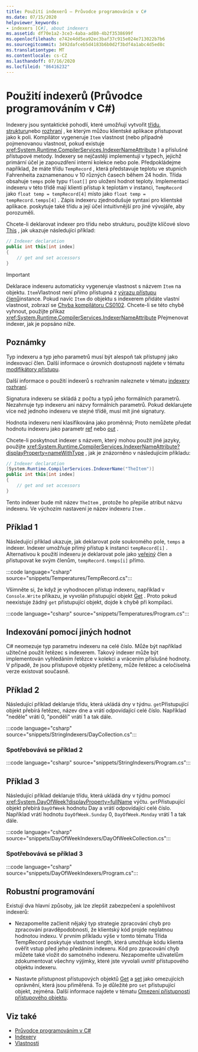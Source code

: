 ```yaml
---
title: Použití indexerů – Průvodce programováním v C#
ms.date: 07/15/2020
helpviewer_keywords:
- indexers [C#], about indexers
ms.assetid: df70e1a2-3ce3-4aba-ad80-4b2f3538699f
ms.openlocfilehash: e742e4dd5ea92ec3baf37c915e024e713022b7b6
ms.sourcegitcommit: 3492dafceb5d4183b6b0d2f3bdf4a1abc4d5ed8c
ms.translationtype: MT
ms.contentlocale: cs-CZ
ms.lasthandoff: 07/16/2020
ms.locfileid: "86416232"
---
```

# <a name="using-indexers-c-programming-guide"></a>Použití indexerů (Průvodce programováním v C#)

Indexery jsou syntaktické pohodlí, které umožňují vytvořit [třídu](../../language-reference/keywords/class.md), [strukturu](../../language-reference/builtin-types/struct.md)nebo [rozhraní](../../language-reference/keywords/interface.md) , ke kterým můžou klientské aplikace přistupovat jako k poli. Kompilátor vygeneruje `Item` vlastnost (nebo případně pojmenovanou vlastnost, pokud existuje <xref:System.Runtime.CompilerServices.IndexerNameAttribute> ) a příslušné přístupové metody. Indexery se nejčastěji implementují v typech, jejichž primární účel je zapouzdření interní kolekce nebo pole. Předpokládejme například, že máte třídu `TempRecord` , která představuje teplotu ve stupních Fahrenheita zaznamenanou v 10 různých časech během 24 hodin. Třída obsahuje `temps` pole typu `float[]` pro uložení hodnot teploty. Implementací indexeru v této třídě mají klienti přístup k teplotám v instanci, `TempRecord` jako `float temp = tempRecord[4]` místo jako `float temp = tempRecord.temps[4]` . Zápis indexeru zjednodušuje syntaxi pro klientské aplikace. poskytuje také třídu a její účel intuitivnější pro jiné vývojáře, aby porozuměli.

Chcete-li deklarovat indexer pro třídu nebo strukturu, použijte klíčové slovo [This](../../language-reference/keywords/this.md) , jak ukazuje následující příklad:

```csharp
// Indexer declaration
public int this[int index]
{
    // get and set accessors
}
```

> [!IMPORTANT]
> Deklarace indexeru automaticky vygeneruje vlastnost s názvem `Item` na objektu. `Item`Vlastnost není přímo přístupná z [výrazu přístupu členů](../../language-reference/operators/member-access-operators.md#member-access-expression-)instance. Pokud navíc `Item` do objektu s indexerem přidáte vlastní vlastnost, zobrazí se [Chyba kompilátoru CS0102](../../misc/cs0102.md). Chcete-li se této chybě vyhnout, použijte příkaz <xref:System.Runtime.CompilerServices.IndexerNameAttribute> Přejmenovat indexer, jak je popsáno níže.

## <a name="remarks"></a>Poznámky

Typ indexeru a typ jeho parametrů musí být alespoň tak přístupný jako indexovací člen. Další informace o úrovních dostupnosti najdete v tématu [modifikátory přístupu](../../language-reference/keywords/access-modifiers.md).

Další informace o použití indexerů s rozhraním naleznete v tématu [indexery rozhraní](./indexers-in-interfaces.md).

Signatura indexeru se skládá z počtu a typů jeho formálních parametrů. Nezahrnuje typ indexeru ani názvy formálních parametrů. Pokud deklarujete více než jednoho indexeru ve stejné třídě, musí mít jiné signatury.

Hodnota indexeru není klasifikována jako proměnná; Proto nemůžete předat hodnotu indexeru jako parametr [ref](../../language-reference/keywords/ref.md) nebo [out](../../language-reference/keywords/out-parameter-modifier.md) .

Chcete-li poskytnout indexer s názvem, který mohou použít jiné jazyky, použijte <xref:System.Runtime.CompilerServices.IndexerNameAttribute?displayProperty=nameWithType> , jak je znázorněno v následujícím příkladu:

```csharp
// Indexer declaration
[System.Runtime.CompilerServices.IndexerName("TheItem")]
public int this[int index]
{
    // get and set accessors
}
```

Tento indexer bude mít název `TheItem` , protože ho přepíše atribut názvu indexeru. Ve výchozím nastavení je název indexeru `Item` .

## <a name="example-1"></a>Příklad 1

Následující příklad ukazuje, jak deklarovat pole soukromého pole, `temps` a indexer. Indexer umožňuje přímý přístup k instanci `tempRecord[i]` . Alternativou k použití indexeru je deklarovat pole jako [veřejný](../../language-reference/keywords/public.md) člen a přistupovat ke svým členům, `tempRecord.temps[i]` přímo.

:::code language="csharp" source="snippets/Temperatures/TempRecord.cs":::

Všimněte si, že když je vyhodnocen přístup indexeru, například v `Console.Write` příkazu, je vyvolán přistupující objekt [Get](../../language-reference/keywords/get.md) . Proto pokud neexistuje žádný `get` přistupující objekt, dojde k chybě při kompilaci.

:::code language="csharp" source="snippets/Temperatures/Program.cs":::

## <a name="indexing-using-other-values"></a>Indexování pomocí jiných hodnot

C# neomezuje typ parametru indexeru na celé číslo. Může být například užitečné použít řetězec s indexerem. Takový indexer může být implementován vyhledáním řetězce v kolekci a vrácením příslušné hodnoty. V případě, že jsou přístupové objekty přetíženy, může řetězec a celočíselná verze existovat současně.

## <a name="example-2"></a>Příklad 2

Následující příklad deklaruje třídu, která ukládá dny v týdnu. `get`Přistupující objekt přebírá řetězec, název dne a vrátí odpovídající celé číslo. Například "neděle" vrátí 0, "pondělí" vrátí 1 a tak dále.

:::code language="csharp" source="snippets/StringIndexers/DayCollection.cs":::

### <a name="consuming-example-2"></a>Spotřebovává se příklad 2

:::code language="csharp" source="snippets/StringIndexers/Program.cs":::

## <a name="example-3"></a>Příklad 3

Následující příklad deklaruje třídu, která ukládá dny v týdnu pomocí <xref:System.DayOfWeek?displayProperty=fullName> výčtu. `get`Přistupující objekt přebírá `DayOfWeek` hodnotu Day a vrátí odpovídající celé číslo. Například vrátí hodnotu `DayOfWeek.Sunday` 0, `DayOfWeek.Monday` vrátí 1 a tak dále.

:::code language="csharp" source="snippets/DayOfWeekIndexers/DayOfWeekCollection.cs":::

### <a name="consuming-example-3"></a>Spotřebovává se příklad 3

:::code language="csharp" source="snippets/DayOfWeekIndexers/Program.cs":::

## <a name="robust-programming"></a>Robustní programování

Existují dva hlavní způsoby, jak lze zlepšit zabezpečení a spolehlivost indexerů:

- Nezapomeňte začlenit nějaký typ strategie zpracování chyb pro zpracování pravděpodobnosti, že klientský kód projde neplatnou hodnotou indexu. V prvním příkladu výše v tomto tématu Třída TempRecord poskytuje vlastnost length, která umožňuje kódu klienta ověřit vstup před jeho předáním indexeru. Kód pro zpracování chyb můžete také vložit do samotného indexeru. Nezapomeňte uživatelům zdokumentovat všechny výjimky, které jste vyvolali uvnitř přístupového objektu indexeru.

- Nastavte přístupnost přístupových objektů [Get](../../language-reference/keywords/get.md) a [set](../../language-reference/keywords/set.md) jako omezujících oprávnění, která jsou přiměřená. To je důležité pro `set` přistupující objekt, zejména. Další informace najdete v tématu [Omezení přístupnosti přístupového objektu](../classes-and-structs/restricting-accessor-accessibility.md).

## <a name="see-also"></a>Viz také

- [Průvodce programováním v C#](../index.md)
- [Indexery](./index.md)
- [Vlastnosti](../classes-and-structs/properties.md)
